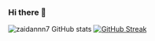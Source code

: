 ### Hi there 👋 

<!--
**zaidannn7/zaidannn7** is a ✨ _special_ ✨ repository because its `README.md` (this file) appears on your GitHub profile.

Here are some ideas to get you started:

- 🔭 I’m interested for Android Development.
- 🌱 I’m currently learning: C++ 
- 📫 How to reach me: t.me/zaidannn7
- ⚡ Fun fact: I'm a human
-->


![zaidannn7 GitHub stats](https://github-readme-stats.vercel.app/api?username=zaidannn7&show_icons=true&theme=tokyonight)
[![GitHub Streak](https://github-readme-streak-stats.herokuapp.com/?user=zaidannn7&theme=tokyonight)](https://git.io/streak-stats)
